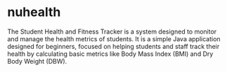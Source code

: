 # nuhealth
The Student Health and Fitness Tracker is a system designed to monitor and manage the health metrics of students. It is a simple Java application designed for beginners, focused on helping students and staff track their health by calculating basic metrics like Body Mass Index (BMI) and Dry Body Weight (DBW).
